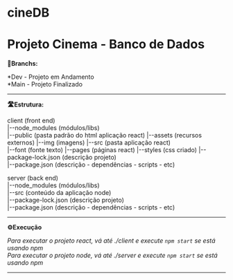 # cineDB  
<h1>Projeto Cinema - Banco de Dados</h1>    


**:seedling:Branchs:**

*Dev - Projeto em Andamento  
*Main - Projeto Finalizado
___


**:motorway:Estrutura:**

client (front end)  
|--node_modules (módulos/libs)  
|--public (pasta padrão do html aplicação react) 
  |--assets (recursos externos)
    |--img (imagens)
|--src (pasta aplicação react)  
  |--font (fonte texto)
  |--pages (páginas react)
  |--styles (css criado)
|--package-lock.json (descrição projeto)  
|--package.json (descrição - dependências - scripts - etc)  

server (back end)  
|--node_modules (módulos/libs)  
|--src (conteúdo da aplicação node)  
|--package-lock.json (descrição projeto)  
|--package.json (descrição - dependências - scripts - etc)  

___

**:gear:Execução**

_Para executar o projeto react, vá até ./client e execute `npm start` se está usando npm_  
_Para executar o projeto node, vá até ./server e execute `npm start` se está usando npm_  

___


